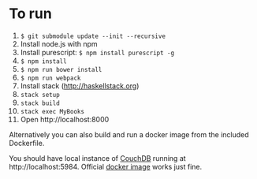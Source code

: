 # To run #

1. `$ git submodule update --init --recursive`
1. Install node.js with npm
1. Install purescript: `$ npm install purescript -g`
1. `$ npm install`
1. `$ npm run bower install`
1. `$ npm run webpack`
1. Install stack (http://haskellstack.org)
1. `stack setup`
1. `stack build`
1. `stack exec MyBooks`
1. Open http://localhost:8000


Alternatively you can also build and run a docker image from the included Dockerfile.


You should have local instance of [CouchDB](http://couchdb.apache.org) running at http://localhost:5984. Official [docker image](https://hub.docker.com/_/couchdb/) works just fine.
